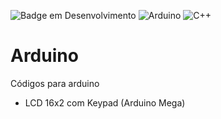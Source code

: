![Badge em Desenvolvimento](http://img.shields.io/static/v1?label=STATUS&message=EM%20DESENVOLVIMENTO&color=GREEN&style=plastic)
![Arduino](https://img.shields.io/badge/-Arduino-00979D?style=for-the-badge&logo=Arduino&logoColor=white)
![C++](https://img.shields.io/badge/c++-%2300599C.svg?style=for-the-badge&logo=c%2B%2B&logoColor=white)

# Arduino
Códigos para arduino

- LCD 16x2 com Keypad (Arduino Mega)
